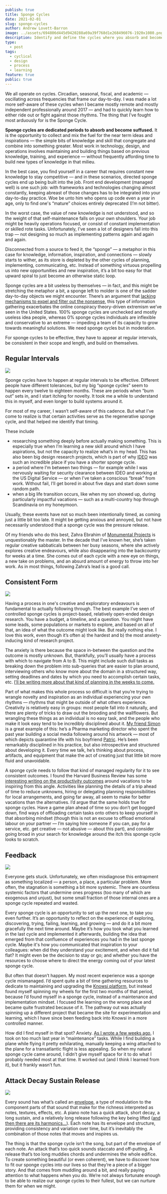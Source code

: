 ```yaml
---
publish: true
title: Sponge Cycles
date: 2021-02-01
slug: sponge-cycles
author: Andrew Lovett-Barron
image: ../assets/694806d445d9420288a69a39f768d1e268496076-1920x1080.png
description: Identify and define the cycles where you absorb and become
type:
  - post
tags:
  - cyclical
  - design
  - process
  - learning
feature: true
public: true
---
```


We all operate on cycles. Circadian, seasonal, fiscal, and academic — oscillating across frequencies that frame our day-to-day. I was made a lot more self-aware of these cycles when I became mostly remote and mostly independent professionally around 2017 — and had to quickly learn how to either ride out or fight against those rhythms. The thing that I’ve fought most arduously for is the Sponge Cycle.

**Sponge cycles are dedicated periods to absorb and become suffused.** It is the opportunity to collect and mix the fuel for the near term ideas and inspirations — the simple bits of knowledge and skill that congregate and combine into something greater. Most work in technology, design, and operations involves maintaining and building things based on previous knowledge, training, and experience — without frequently affording time to build new types of knowledge in that milieu.

In the best case, you find yourself in a career that requires constant new knowledge to stay competitive — and in these scenarios, directed sponge cycles end up being built into the job. Front end development (managed well) is one such job: with frameworks and technologies changing almost constantly, keeping abreast of those changes has to be integrated into your day-to-day practice. Woe be unto him who opens up code even a year in age, only to find one's “mature” choices entirely deprecated (I’m not bitter).

In the worst case, the value of new knowledge is not understood, and so the weight of that self-maintenance falls on your own shoulders. Your job might be heavily operations focused, or consist of constant implementation or skilled rote tasks. Unfortunately, I’ve seen a lot of designers fall into this trap — not designing so much as implementing patterns again and again and again.

Disconnected from a source to feed it, the “sponge” — a metaphor in this case for knowledge, information, inspiration, and connections — slowly starts to wither, as its store is depleted by the other cycles of planning, implementing, communicating, etc. Instead of something virtuous propelling us into new opportunities and new inspiration, it’s a bit too easy for that upward spiral to just become an otherwise static loop.

Sponge cycles are a bit useless by themselves — in fact, and this might be stretching the metaphor a bit, a sponge left to molder is one of the sadder day-to-day objects we might encounter. There’s an argument that [lacking mechanisms to expel and filter out the nonsense](https://www.vox.com/21558524/conspiracy-theories-2020-qanon-covid-conspiracies-why), this type of information gathering exacerbates the online conspiracy theory-driven extremism we’ve seen in the United States. 100% sponge cycles are unchecked and mostly useless idea people, whereas 0% sponge cycles individuals are inflexible and conservative to an extreme — impeding a team of its capacity to grow towards meaningful solutions. We need sponge cycles but in moderation.

For sponge cycles to be effective, they have to appear at regular intervals, be consistent in their scope and length, and build on themselves.

## **Regular Intervals**

![](../assets/6d29512cdeee8b02362f7b837f3ce7185b6f87ca-1761x1321.png)

Sponge cycles have to happen at regular intervals to be effective. Different people have different tolerances, but my big “sponge cycles” seem to happen every twelve to eighteen months. These are periods when “burn out” sets in, and I start itching for novelty. It took me a while to understand this in myself, and even longer to build systems around it.

For most of my career, I wasn’t self-aware of this cadence. But what I’ve come to realize is that certain activities serve as the regenerative sponge cycle, and that helped me identify that timing.

These include

- researching something deeply before actually making something. This is especially true when I’m learning a new skill around which I have aspirations, but not the capacity to realize what’s in my head. This has also been big design research projects, which is part of why [IDEO](www.ideo.com) was such an incredible place if you have a shorter sponge cycle.
- a period where I’m between two things — for example while I was nervously waiting for security clearance between IDEO and working at the US Digital Service — or when I’ve taken a conscious “break” from work. Without fail, I’ll get bored in about five days and start down some random path.
- when a big life transition occurs, like when my son showed up, during particularly impactful vacations — such as a multi-country hop through Scandinavia on my honeymoon.

Usually, these events have not so much been intentionally timed, as coming just a little bit too late. It might be getting anxious and annoyed, but not have necessarily understood that a sponge cycle was the pressure release.

Of my friends who do this best, Zahra Ebrahim of [Monumental Projects](https://monumentalprojects.ca/) is unquestionably the master. In the decade that I’ve known her, she’s taken regular creative sabbaticals between her busy seasons, where she actively explores creative endeavours, while also disappearing into the backcountry for weeks at a time. She comes out of each cycle with a new eye on things, a new take on problems, and an absurd amount of energy to throw into her work. As in most things, following Zahra’s lead is a good call.

## **Consistent Form**

![](../assets/cef689e4a5118242758e86e95bb3bce96c90db27-1620x1080.png)

Having a process in one's creative and exploratory endeavours is fundamental to actually following through. The best example I’ve seen of controlled sponge cycles is project-based, relatively open-ended design research. You have a budget, a timeline, and a question. You might have some leads, some populations or markets to explore, and based on all of that, an idea of what the outcome might look like. But really nothing else. I love this work, even though it’s often a) the hardest and b) the most anxiety-inducing kind of research project.

The anxiety is there because the space in-between the question and the outcome is mostly unknown. But, thankfully, you’ll usually have a process with which to navigate from A to B. This might include such dull tasks as breaking down the problem into sub-queries that are easier to plan around, interviewing others who know more about the domain in a structured way, setting deadlines and dates by which you need to accomplish certain tasks, etc. [I’ll be writing more about that kind of planning in the weeks to come.](https://divergeweekly.com/)

Part of what makes this whole process so difficult is that you’re trying to wrangle novelty and inspiration as an individual experiencing your own rhythms — rhythms that might be outside of what others experience. Creativity is relatively easy in groups: most people fall into it naturally, and there are plenty of tricks to draw out the brooding and the wallflowers. But wrangling these things as an individual is no easy task, and the people who make it look easy tend to be incredibly disciplined about it. [My friend Simon](https://www.instagram.com/simondesigns/) is a great example of this: he’s a Pharma marketing director who spent the past year building a social media following around his artwork — most of which depicts quarantine life with his boyfriend [Patric](https://open.spotify.com/artist/4FgddnDooFU5FiL3jk2w6L?si=OztKpfF2S528KoZdiuFyng). He’s been remarkably disciplined in his practice, but also introspective and structured about developing it. Every time we talk, he’s thinking about process, artifacts, and equipment that make the act of creating just that little bit more fluid and unavoidable.

A sponge cycle needs to follow that kind of managed regularity for it to see consistent outcomes. I found the Harvard Business Review has some [interesting writing on the productivity outcomes](https://hbr.org/2014/02/when-a-vacation-reduces-stress-and-when-it-doesnt?ab=at_art_art_1x1) around vacations to be inspiring from this angle. Activities like planning the details of a trip ahead of time to reduce unknowns, hiring or delegating planning responsibilities for local arrangements, and going far away, all seem to make for better vacations than the alternatives. I’d argue that the same holds true for sponge cycles. Have a game plan ahead of time so you don’t get bogged down, find ways of offloading certain tasks onto others to keep yourself in that absorbing mindset (though this is not an excuse to offload emotional labour on your partner — I’m saying hire someone if you can, pay for a service, etc. get creative — not abusive — about this part), and consider going broad in your search for knowledge around the itch this sponge cycle looks to scratch.

## **Feedback**

![](../assets/3d7c45f7e79a6fd6f0409b4d694cd1ad8d01627d-661x1000.png)

Everyone gets stuck. Unfortunately, we often misdiagnose this entrapment as something localized — a person, a place, a particular problem. More often, the stagnation is something a bit more systemic. There are countless systemic factors that undermine ones progress (too many of which are exogenous and unjust), but some small fraction of those internal ones are a sponge cycle repeated and wasted.

Every sponge cycle is an opportunity to set up the next one, to take you even further. It’s an opportunity to reflect on the experience of exploring, discovering, trying, failing, learning, and growing — and do it a bit more gracefully the next time around. Maybe it’s how you took what you learned in the last cycle and implemented it afterwards, building the idea that emerged from that confluence of experiences you had in the last sponge cycle. Maybe it's how you communicated that inspiration to your colleagues: when did they understand your excitement, and when did it fall flat? It might even be the decision to stay or go; and whether you have the resources to choose where to direct the energy coming out of your latest sponge cycle.

But often that doesn’t happen. My most recent experience was a sponge cycle mismanaged. I’d spent quite a bit of time gathering resources to dedicate to maintaining and upgrading the [Knowsi platform](https://knowsi.com), but instead found myself spinning my wheels for the first two months of that period, because I’d found myself in a sponge cycle, instead of a maintenance and implementation mindset. I focused the learning on the wrong place and became quite frustrated because of it. The pathway out was actually spinning up a different project that became the site for experimentation and learning, which I have since been feeding back into Knowsi in a more controlled manner.

How did I find myself in that spot? Anxiety. [As I wrote a few weeks ago](https://andrewlb.com/reflecting-on-2020/), I took on too much last year in “maintenance” tasks. While I find building a plane while flying it pretty exhilarating, manually keeping a wing attached to the plane for a transatlantic flight is less appealing. So when my natural sponge cycle came around, I didn’t give myself space for it to do what I probably needed most at that time. It worked out (and I think I learned from it), but it frankly wasn’t fun.

## **Attack Decay Sustain Release**

![](../assets/dc73252f103c5f5d850f8a221602cf543c39e19a-640x640.png)

Every sound has what’s called an [envelope](<https://en.wikipedia.org/wiki/Envelope_(music)>), a type of modulation to the component parts of that sound that make for the richness interpreted as notes, textures, effects, etc. A piano note has a quick attack, short decay, a long sustain, and a relatively long release following the key being lifted ([and then there are its harmonics](https://www.researchgate.net/publication/247693501_Synthesis_of_Acoustic_Timbres_using_Principal_Component_Analysis/figures?lo=1&utm_source=google&utm_medium=organic)[…](undefined)). Each note has its envelope and structure, providing consistency and variation over time, but it’s inevitably the combination of those notes that moves and inspires us.

The thing is that the sponge cycle isn’t the song, but part of the envelope of each note. An attack that’s too quick sounds staccato and off-putting. A release that’s too long muddies chords and undermines the whole edifice. To create something beautiful (or even coherent), we have to discover how to fit our sponge cycles into our lives so that they’re a piece of a bigger story. And that comes from muddling around a bit, and really paying attention to what happens when you do. We’re not always fortunate enough to be able to realize our sponge cycles to their fullest, but we can nurture them for when we might.
